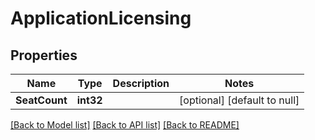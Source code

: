 # ApplicationLicensing

## Properties
Name | Type | Description | Notes
------------ | ------------- | ------------- | -------------
**SeatCount** | **int32** |  | [optional] [default to null]

[[Back to Model list]](../README.md#documentation-for-models) [[Back to API list]](../README.md#documentation-for-api-endpoints) [[Back to README]](../README.md)

